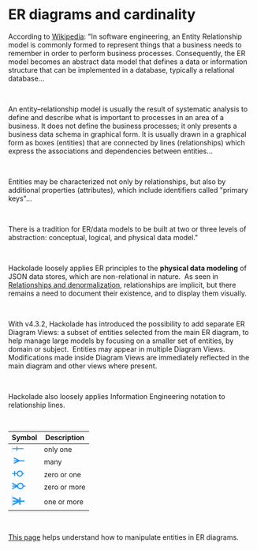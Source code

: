 # ER diagrams and cardinality

According to [Wikipedia](<https://en.wikipedia.org/wiki/Entity–relationship\_model> "target=\"\_blank\""): "In software engineering, an Entity Relationship model is commonly formed to represent things that a business needs to remember in order to perform business processes. Consequently, the ER model becomes an abstract data model that defines a data or information structure that can be implemented in a database, typically a relational database...

&nbsp;

An entity–relationship model is usually the result of systematic analysis to define and describe what is important to processes in an area of a business. It does not define the business processes; it only presents a business data schema in graphical form. It is usually drawn in a graphical form as boxes (entities) that are connected by lines (relationships) which express the associations and dependencies between entities...

&nbsp;

Entities may be characterized not only by relationships, but also by additional properties (attributes), which include identifiers called "primary keys"...

&nbsp;

There is a tradition for ER/data models to be built at two or three levels of abstraction: conceptual, logical, and physical data model."

&nbsp;

Hackolade loosely applies ER principles to the **physical data modeling** of JSON data stores, which are non-relational in nature.&nbsp; As seen in [Relationships and denormalization](<Relationshipsanddenormalization.md>), relationships are implicit, but there remains a need to document their existence, and to display them visually.

&nbsp;

With v4.3.2, Hackolade has introduced the possibility to add separate ER Diagram Views: a subset of entities selected from the main ER diagram, to help manage large models by focusing on a smaller set of entities, by domain or subject.&nbsp; Entities may appear in multiple Diagram Views.&nbsp; Modifications made inside Diagram Views are immediately reflected in the main diagram and other views where present.&nbsp;

&nbsp;

Hackolade also loosely applies Information Engineering notation to relationship lines.

&nbsp;

| **Symbol** | **Description** |
| --- | --- |
| ![Image](<lib/Relationship%20cardinality%20-%20one.png>) | only one |
| &nbsp;![Image](<lib/Relationship%20cardinality%20-%20many.png>) | many |
| ![Image](<lib/Relationship%20cardinality%20-%20zero-to-one.png>) | zero or one |
| ![Image](<lib/Relationship%20cardinality%20-%20zero-to-many.png>) | zero or more |
| ![Image](<lib/Relationship%20cardinality%20-%20one-to-many.png>) | one or more |


&nbsp;

[This page](<EntityboxesinERdiagram.md>) helps understand how to manipulate entities in ER diagrams.

